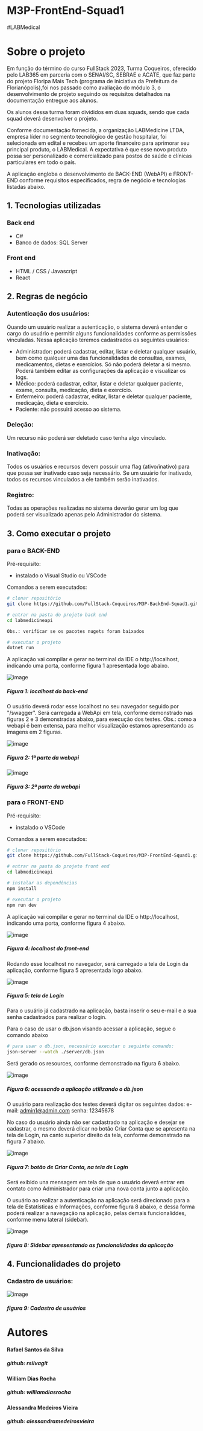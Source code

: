 # M3P-FrontEnd-Squad1

#LABMedical

# Sobre o projeto

Em função do término do curso FullStack 2023, Turma Coqueiros, oferecido pelo LAB365 em parceria com o SENAI/SC, SEBRAE e ACATE, que faz parte do projeto Floripa Mais Tech (programa de iniciativa da Prefeitura de Florianópolis),foi nos passado como avaliação do módulo 3, o desenvolvimento de projeto seguindo os requisitos detalhados na documentação entregue aos alunos. 

Os alunos dessa turma foram divididos em duas squads, sendo que cada squad deverá desenvolver o projeto.

Conforme documentação fornecida, a organização LABMedicine LTDA, empresa líder no segmento tecnológico de gestão hospitalar, foi selecionada em edital e recebeu um aporte financeiro para aprimorar seu principal produto, o LABMedical. A expectativa é que esse novo produto possa ser personalizado e comercializado para postos de saúde e clínicas particulares em todo o país.

A aplicação engloba o desenvolvimento de BACK-END (WebAPI) e FRONT-END conforme requisitos especificados, regra de negócio e tecnologias listadas abaixo.

## 1. Tecnologias utilizadas

### Back end
- C#
- Banco de dados: SQL Server
### Front end
- HTML / CSS / Javascript
- React

## 2. Regras de negócio

### Autenticação dos usuários: 
Quando um usuário realizar a autenticação, o sistema deverá entender o cargo do usuário e permitir alguns funcionalidades conforme as permissões vinculadas. Nessa aplicação teremos cadastrados os seguintes usuários:
- Administrador: poderá cadastrar, editar, listar e deletar qualquer usuário, bem como qualquer uma das funcionalidades de consultas, exames, medicamentos, dietas e exercícios. Só não poderá deletar a si mesmo. Poderá também editar as configurações da aplicação e visualizar os logs.
- Médico: poderá cadastrar, editar, listar e deletar qualquer paciente, exame, consulta, medicação, dieta e exercício.
- Enfermeiro: poderá cadastrar, editar, listar e deletar qualquer paciente, medicação, dieta e exercício.
- Paciente: não possuirá acesso ao sistema.

### Deleção:
Um recurso não poderá ser deletado caso tenha algo vinculado.

### Inativação:
Todos os usuários e recursos devem possuir uma flag (ativo/inativo) para que possa ser inativado caso seja necessário. Se um usuário for inativado, todos os recursos vinculados a ele também serão inativados.

### Registro:
Todas as operações realizadas no sistema deverão gerar um log que poderá ser visualizado apenas pelo Administrador do sistema.

## 3. Como executar o projeto
### para o BACK-END

Pré-requisito:
- instalado o Visual Studio ou VSCode
  
Comandos a serem executados:
```bash
# clonar repositório
git clone https://github.com/FullStack-Coqueiros/M3P-BackEnd-Squad1.git

# entrar na pasta do projeto back end
cd labmedicineapi

Obs.: verificar se os pacotes nugets foram baixados

# executar o projeto
dotnet run
```

A aplicação vai compilar e gerar no terminal da IDE o http://localhost, indicando uma porta, conforme figura 1 apresentada logo abaixo.

![image](https://github.com/alessandramedeirosvieira/modelreadme/assets/125104709/2b6d29a0-af4a-462a-a1d2-241d144d4fb5)
##### Figura 1: localhost do back-end


O usuário deverá rodar esse localhost no seu navegador seguido por "/swagger". Será carregada a WebApi em tela, conforme demonstrado nas figuras 2 e 3 demonstradas abaixo, para execução dos testes.
Obs.: como a webapi é bem extensa, para melhor visualização estamos apresentando as imagens em 2 figuras.


![image](https://github.com/alessandramedeirosvieira/modelreadme/assets/125104709/691ec8a2-e217-4fad-b4bb-979e5e81c908)
##### Figura 2: 1ª parte da webapi


![image](https://github.com/alessandramedeirosvieira/modelreadme/assets/125104709/e7af7630-0a25-4e05-b481-47a5145a97aa)
##### Figura 3: 2ª parte da webapi


### para o FRONT-END
Pré-requisito: 
- instalado o VSCode

Comandos a serem executados:
```bash
# clonar repositório
git clone https://github.com/FullStack-Coqueiros/M3P-FrontEnd-Squad1.git

# entrar na pasta do projeto front end 
cd labmedicineapi

# instalar as dependências
npm install

# executar o projeto
npm run dev
```

A aplicação vai compilar e gerar no terminal da IDE o http://localhost, indicando uma porta, conforme figura 4 abaixo.


![image](https://github.com/alessandramedeirosvieira/modelreadme/assets/125104709/57efbfb6-b9cf-4cc1-80f6-c474038b2db5)
##### Figura 4: localhost do front-end



Rodando esse localhost no navegador, será carregado a tela de Login da aplicação, conforme figura 5 apresentada logo abaixo.


![image](https://github.com/alessandramedeirosvieira/modelreadme/assets/125104709/1aa06a69-2165-450a-bc55-a60403346491)
##### Figura 5: tela de Login



Para o usuário já cadastrado na aplicação, basta inserir o seu e-mail e a sua senha cadastrados para realizar o login.

Para o caso de usar o db.json visando acessar a aplicação, segue o comando abaixo

```bash
# para usar o db.json, necessário executar o seguinte comando:
json-server --watch ./server/db.json
```
Será gerado os resources, conforme demonstrado na figura 6 abaixo.


![image](https://github.com/alessandramedeirosvieira/modelreadme/assets/125104709/d4513bd3-2f30-48ff-9653-4b85a8fd253a)
##### Figura 6: acessando a aplicação utilizando o db.json



O usuário para realização dos testes deverá digitar os seguintes dados:
e-mail: admin1@admin.com
senha: 12345678

No caso do usuário ainda não ser cadastrado na aplicação e desejar se cadastrar, o mesmo deverá clicar no botão Criar Conta que se apresenta na tela de Login, na canto superior direito da tela, conforme demonstrado na figura 7 abaixo.


![image](https://github.com/alessandramedeirosvieira/modelreadme/assets/125104709/86711d39-1c02-411a-b4b0-2e227709c453)
##### Figura 7: botão de Criar Conta, na tela de Login



Será exibido una mensagem em tela de que o usuário deverá entrar em contato como Administrador para criar uma nova conta junto a aplicação.


O usuário ao realizar a autenticação na aplicação será direcionado para a tela de Estatísticas e Informações, conforme figura 8 abaixo, e dessa forma poderá realizar a navegação na aplicação, pelas demais funcionaliddes, conforme menu lateral (sidebar).

![image](https://github.com/alessandramedeirosvieira/modelreadme/assets/125104709/16ac1447-fbf2-4ef9-9863-b61870f7110d)
##### figura 8: Sidebar apresentando as funcionalidades da aplicação


## 4. Funcionalidades do projeto

### Cadastro de usuários: 

![image](https://github.com/alessandramedeirosvieira/modelreadme/assets/125104709/c8ebffa2-0a54-4e39-a596-276b676ed7f0)
##### figura 9: Cadastro de usuários




# Autores


#### Rafael Santos da Silva 
##### github: rsilvagit

#### William Dias Rocha
#####  github: williamdiasrocha

#### Alessandra Medeiros Vieira
#####  github: alessandramedeirosvieira









